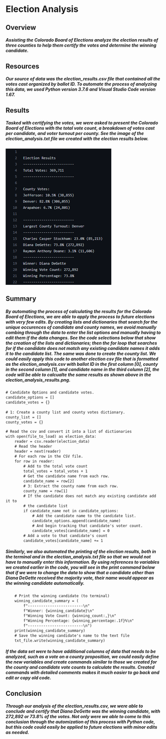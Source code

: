 # Election Analysis

## Overview
##### Assisting the Colorado Board of Elections analyze the election results of three counties to help them certify the votes and determine the winning candidate. 

## Resources
##### Our source of data was the election_results.csv file that contained all the votes cast organized by ballot ID. To automate the process of analyzing this data, we used Python version 3.7.6 and Visual Studio Code version 1.67. 

## Results
##### Tasked with certifying the votes, we were asked to present the Colorado Board of Elections with the total vote count, a breakdown of votes cast per candidate, and voter turnout per county. See the image of the election_analysis.txt file we created with the election results below. 
![election_analysis_txt_results.png](https://github.com/carinaediaz/election_analysis/blob/main/Analysis/election_analysis_txt_results.png)

## Summary
##### By automating the process of calculating the results for the Colorado Board of Elections, we are able to apply the process to future elections with very few edits. By creating lists and dictionaries that search for the unique occurences of candidate and county names, we avoid manually combing through the data to enter the list options and manually having to edit them if the data changes. See the code selections below that show the creation of the lists and dictionaries; then the for loop that searches for if the candidate does not match any existing candidate names it adds it to the candidate list. The same was done to create the county list. We could easily apply this code to another election csv file that is formatted as the election_analysis.csv with ballot ID in the first column [0], county in the second column [1], and candidate name in the third column [2], the code will be able to calcualte the same results as shown above in the election_analysis_results.png. 

```
# Candidate Options and candidate votes.
candidate_options = []
candidate_votes = {}

# 1: Create a county list and county votes dictionary.
county_list = []
county_votes = {}
```
```
# Read the csv and convert it into a list of dictionaries
with open(file_to_load) as election_data:
    reader = csv.reader(election_data)
    # Read the header
    header = next(reader)
    # For each row in the CSV file.
    for row in reader:
        # Add to the total vote count
        total_votes = total_votes + 1
        # Get the candidate name from each row.
        candidate_name = row[2]
        # 3: Extract the county name from each row.
        county_name = row[1]
        # If the candidate does not match any existing candidate add it to
        # the candidate list
        if candidate_name not in candidate_options:
            # Add the candidate name to the candidate list.
            candidate_options.append(candidate_name)
            # And begin tracking that candidate's voter count.
            candidate_votes[candidate_name] = 0
        # Add a vote to that candidate's count
        candidate_votes[candidate_name] += 1
```

##### Similarly, we also automated the printing of the election results, both in the terminal and in the election_analysis.txt file so that we would not have to manually enter this information. By using references to variables we created earlier in the code, you will see in the print command below that if we were to change the data to show that a candidate other than Diana DeGette received the majority vote, their name would appear as the winning candidate automatically.  

```
    # Print the winning candidate (to terminal)
    winning_candidate_summary = (
        f"-------------------------\n"
        f"Winner: {winning_candidate}\n"
        f"Winning Vote Count: {winning_count:,}\n"
        f"Winning Percentage: {winning_percentage:.1f}%\n"
        f"-------------------------\n")
    print(winning_candidate_summary)
    # Save the winning candidate's name to the text file
    txt_file.write(winning_candidate_summary)
```

##### If the data set were to have additional columns of data that needs to be analyzed, such as a vote on a county proposition, we could easily define the new variables and create commands similar to those we created for the county and candidate vote counts to calculate the results. Created commands with detailed comments makes it much easier to go back and edit or copy old code. 

## Conclusion
##### Through our analysis of the election_results.csv, we were able to conclude and certify that Diana DeGette was the winning candidate, with 272,892 or 73.8% of the votes. Not only were we able to come to this conclusion through the automization of this process with Python code, but this code could easily be applied to future elections with minor edits as needed. 

